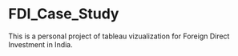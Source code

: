 # FDI_Case_Study
This is a personal project of tableau vizualization for Foreign Direct Investment in India.
